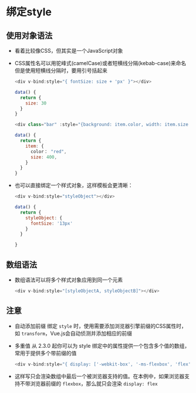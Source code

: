 # 绑定style

## 使用对象语法

+ 看着比较像CSS，但其实是一个JavaScript对象

+ CSS属性名可以用驼峰式(camelCase)或者短横线分隔(kebab-case)来命名 但是使用短横线分隔时，要用引号括起来

    ```js
    <div v-bind:style="{ fontSize: size + 'px' }"></div>

    data() {
      return {
        size: 30
      }
    }
    ```

    ```js
    <div class="bar" :style="{background: item.color, width: item.size + px}"></div>

    data() {
      return {
        item: {
          color： "red",
          size: 400,
        }
      }
    }
    ```

+ 也可以直接绑定一个样式对象，这样模板会更清晰：

    ```js
    <div v-bind:style="styleObject"></div>

    data() {
      return {
        styleObject: {
          fontSize: '13px'
        }
      }

    }
    ```

## 数组语法

+ 数组语法可以将多个样式对象应用到同一个元素

    ```js
    <div v-bind:style="[styleObjectA, styleObjectB]"></div>
    ```

## 注意

+ 自动添加前缀 绑定 `style` 时，使用需要添加浏览器引擎前缀的CSS属性时，如 `transform`，Vue.js会自动侦测并添加相应的前缀

+ 多重值 从 2.3.0 起你可以为 style 绑定中的属性提供一个包含多个值的数组，常用于提供多个带前缀的值

    ```js
    <div v-bind:style="{ display: ['-webkit-box', '-ms-flexbox', 'flex'] }"></div>
    ```

+ 这样写只会渲染数组中最后一个被浏览器支持的值。在本例中，如果浏览器支持不带浏览器前缀的 `flexbox`，那么就只会渲染 `display: flex`

